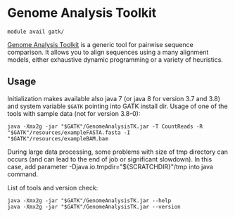 # Genome Analysis Toolkit

    module avail gatk/

[Genome Analysis Toolkit](https://gatk.broadinstitute.org/hc/en-us) is a generic tool for pairwise sequence comparison. It allows you to align sequences using a many alignment models, either exhaustive dynamic programming or a variety of heuristics.  

## Usage

Initialization makes available also java 7 (or java 8 for version 3.7 and 3.8) and system variable `$GATK` pointing into GATK install dir. Usage of one of the tools with sample data (not for version 3.8-0):

    java -Xmx2g -jar "$GATK"/GenomeAnalysisTK.jar -T CountReads -R "$GATK"/resources/exampleFASTA.fasta -I "$GATK"/resources/exampleBAM.bam

During large data processing, some problems with size of tmp directory can occurs (and can lead to the end of job or significant slowdown). In this case, add parameter -Djava.io.tmpdir="${SCRATCHDIR}"/tmp into java command.

List of tools and version check:

```
java -Xmx2g -jar "$GATK"/GenomeAnalysisTK.jar --help
java -Xmx2g -jar "$GATK"/GenomeAnalysisTK.jar --version
```
